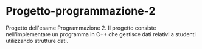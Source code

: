 # Progetto-programmazione-2
Progetto dell'esame Programmazione 2. Il progetto consiste nell'implementare un programma in C++ che gestisce dati relativi a studenti utilizzando strutture dati.
